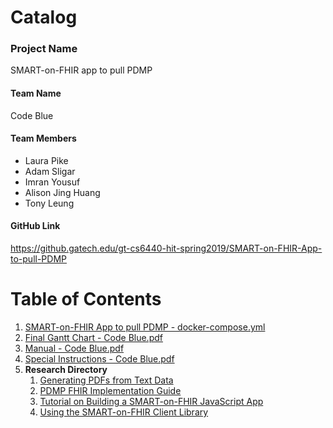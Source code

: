 # Catalog

### Project Name
SMART-on-FHIR app to pull PDMP

#### Team Name
Code Blue

#### Team Members
- Laura Pike
- Adam Sligar
- Imran Yousuf
- Alison Jing Huang
- Tony Leung

#### GitHub Link
https://github.gatech.edu/gt-cs6440-hit-spring2019/SMART-on-FHIR-App-to-pull-PDMP

# Table of Contents
1.  [SMART-on-FHIR App to pull PDMP - docker-compose.yml](https://github.gatech.edu/gt-cs6440-hit-spring2019/SMART-on-FHIR-App-to-pull-PDMP/blob/master/docker-compose.yml)
1.  [Final Gantt Chart - Code Blue.pdf](https://github.gatech.edu/gt-cs6440-hit-spring2019/SMART-on-FHIR-App-to-pull-PDMP/blob/master/Final%20Delivery/Final%20Gantt%20Chart%20-%20Code%20Blue.pdf)
1.  [Manual - Code Blue.pdf](https://github.gatech.edu/gt-cs6440-hit-spring2019/SMART-on-FHIR-App-to-pull-PDMP/blob/master/Final%20Delivery/Manual%20-%20Code%20Blue.pdf)
1. [Special Instructions - Code Blue.pdf](https://github.gatech.edu/gt-cs6440-hit-spring2019/SMART-on-FHIR-App-to-pull-PDMP/blob/master/Final%20Delivery/Special%20Instructions%20-%20Code%20Blue.pdf)
1. **Research Directory**
   1. [Generating PDFs from Text Data](https://github.gatech.edu/gt-cs6440-hit-spring2019/SMART-on-FHIR-App-to-pull-PDMP/blob/master/Final%20Delivery/Research/Generating%20PDFs%20from%20Text%20Data.pdf)
   1. [PDMP FHIR Implementation Guide](https://github.gatech.edu/gt-cs6440-hit-spring2019/SMART-on-FHIR-App-to-pull-PDMP/blob/master/Final%20Delivery/Research/PDMP%20FHIR%20Implementation%20Guide.pdf)
   1. [Tutorial on Building a SMART-on-FHIR JavaScript App](https://github.gatech.edu/gt-cs6440-hit-spring2019/SMART-on-FHIR-App-to-pull-PDMP/blob/master/Final%20Delivery/Research/Tutorial%20on%20Building%20a%20SMART-on-FHIR%20Javascript%20App.pdf)
   1. [Using the SMART-on-FHIR Client Library](https://github.gatech.edu/gt-cs6440-hit-spring2019/SMART-on-FHIR-App-to-pull-PDMP/blob/master/Final%20Delivery/Research/Using%20the%20SMART-on-FHIR%20Client%20Library.pdf)
